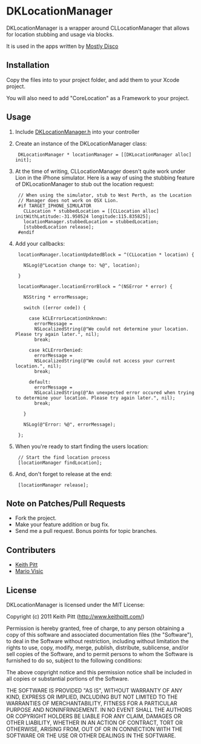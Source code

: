 # DKLocationManager

DKLocationManager is a wrapper around CLLocationManager that allows for
location stubbing and usage via blocks.

It is used in the apps written by [Mostly Disco](http://www.mostlydisco.com)

## Installation

Copy the files into to your project folder, and add them to your Xcode project.

You will also need to add "CoreLocation" as a Framework to your project.

## Usage

1. Include [DKLocationManager.h][] into your controller

2. Create an instance of the DKLocationManager class:

        DKLocationManager * locationManager = [[DKLocationManager alloc] init];

3. At the time of writing, CLLocationManager doesn't quite work under
   Lion in the iPhone simulator. Here is a way of using the stubbing
   feature of DKLocationManager to stub out the location request:

        // When using the simulator, stub to West Perth, as the Location
        // Manager does not work on OSX Lion.
        #if TARGET_IPHONE_SIMULATOR
          CLLocation * stubbedLocation = [[CLLocation alloc] initWithLatitude:-31.950524 longitude:115.835825];
          locationManager.stubbedLocation = stubbedLocation;
          [stubbedLocation release];
        #endif

4. Add your callbacks:

        locationManager.locationUpdatedBlock = ^(CLLocation * location) {

          NSLog(@"Location change to: %@", location);

        }

        locationManager.locationErrorBlock = ^(NSError * error) {

          NSString * errorMessage;

          switch ([error code]) {

            case kCLErrorLocationUnknown:
              errorMessage =
              NSLocalizedString(@"We could not determine your location. Please try again later.", nil);
              break;

            case kCLErrorDenied:
              errorMessage =
              NSLocalizedString(@"We could not access your current location.", nil);
              break;

            default:
              errorMessage =
              NSLocalizedString(@"An unexpected error occured when trying to determine your location. Please try again later.", nil);
              break;

          }

          NSLog(@"Error: %@", errorMessage);

        };

5. When you're ready to start finding the users location:

        // Start the find location process
        [locationManager findLocation];

6. And, don't forget to release at the end:

        [locationManager release];

## Note on Patches/Pull Requests

* Fork the project.
* Make your feature addition or bug fix.
* Send me a pull request. Bonus points for topic branches.

## Contributers

* [Keith Pitt](http://www.keithpitt.com)
* [Mario Visic](http://www.mariovisic.com)

## License

DKLocationManager is licensed under the MIT License:

  Copyright (c) 2011 Keith Pitt (http://www.keithpitt.com/)

  Permission is hereby granted, free of charge, to any person obtaining a copy
  of this software and associated documentation files (the "Software"), to deal
  in the Software without restriction, including without limitation the rights
  to use, copy, modify, merge, publish, distribute, sublicense, and/or sell
  copies of the Software, and to permit persons to whom the Software is
  furnished to do so, subject to the following conditions:

  The above copyright notice and this permission notice shall be included in
  all copies or substantial portions of the Software.

  THE SOFTWARE IS PROVIDED "AS IS", WITHOUT WARRANTY OF ANY KIND, EXPRESS OR
  IMPLIED, INCLUDING BUT NOT LIMITED TO THE WARRANTIES OF MERCHANTABILITY,
  FITNESS FOR A PARTICULAR PURPOSE AND NONINFRINGEMENT. IN NO EVENT SHALL THE
  AUTHORS OR COPYRIGHT HOLDERS BE LIABLE FOR ANY CLAIM, DAMAGES OR OTHER
  LIABILITY, WHETHER IN AN ACTION OF CONTRACT, TORT OR OTHERWISE, ARISING FROM,
  OUT OF OR IN CONNECTION WITH THE SOFTWARE OR THE USE OR OTHER DEALINGS IN
  THE SOFTWARE.

[DKLocationManager.h]: https://github.com/keithpitt/DKLocationManager/blob/master/Classes/DKLocationManager/DKLocationManager.h
